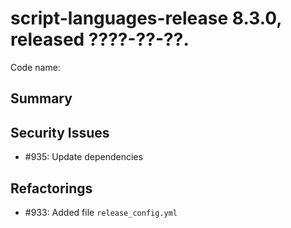 # script-languages-release 8.3.0, released ????-??-??.

Code name:

## Summary


## Security Issues

* #935: Update dependencies

## Refactorings

* #933: Added file `release_config.yml`
